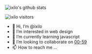 ![ixilo's github stats](https://github-readme-stats.vercel.app/api?username=ixilo&theme=dracula&hide=commits)

![ixilo visitors](https://visitor-badge.glitch.me/badge?page_id=ixilo)

- 👋 Hi, I’m @ixilo
- 👀 I’m interested in web design
- 🌱 I’m currently learning javascript
- 💞️ I’m looking to collaborate on [00-59](https://00-59.com)
- 📫 How to reach me ...

<!---
ixilo/ixilo is a ✨ special ✨ repository because its `README.md` (this file) appears on your GitHub profile.
You can click the Preview link to take a look at your changes.
--->
